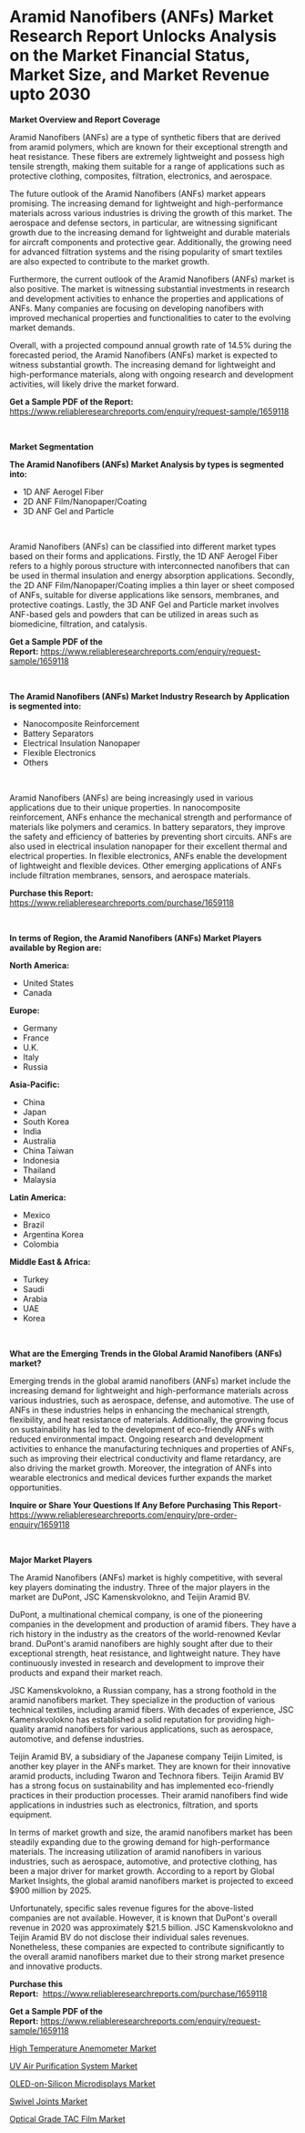 <p><h1>Aramid Nanofibers (ANFs) Market Research Report Unlocks Analysis on the Market Financial Status, Market Size, and Market Revenue upto 2030</h1></p><p><strong>Market Overview and Report Coverage</strong></p>
<p><p>Aramid Nanofibers (ANFs) are a type of synthetic fibers that are derived from aramid polymers, which are known for their exceptional strength and heat resistance. These fibers are extremely lightweight and possess high tensile strength, making them suitable for a range of applications such as protective clothing, composites, filtration, electronics, and aerospace.</p><p>The future outlook of the Aramid Nanofibers (ANFs) market appears promising. The increasing demand for lightweight and high-performance materials across various industries is driving the growth of this market. The aerospace and defense sectors, in particular, are witnessing significant growth due to the increasing demand for lightweight and durable materials for aircraft components and protective gear. Additionally, the growing need for advanced filtration systems and the rising popularity of smart textiles are also expected to contribute to the market growth.</p><p>Furthermore, the current outlook of the Aramid Nanofibers (ANFs) market is also positive. The market is witnessing substantial investments in research and development activities to enhance the properties and applications of ANFs. Many companies are focusing on developing nanofibers with improved mechanical properties and functionalities to cater to the evolving market demands.</p><p>Overall, with a projected compound annual growth rate of 14.5% during the forecasted period, the Aramid Nanofibers (ANFs) market is expected to witness substantial growth. The increasing demand for lightweight and high-performance materials, along with ongoing research and development activities, will likely drive the market forward.</p></p>
<p><strong>Get a Sample PDF of the Report:</strong> <a href="https://www.reliableresearchreports.com/enquiry/request-sample/1659118">https://www.reliableresearchreports.com/enquiry/request-sample/1659118</a></p>
<p>&nbsp;</p>
<p><strong>Market Segmentation</strong></p>
<p><strong>The Aramid Nanofibers (ANFs) Market Analysis by types is segmented into:</strong></p>
<p><ul><li>1D ANF Aerogel Fiber</li><li>2D ANF Film/Nanopaper/Coating</li><li>3D ANF Gel and Particle</li></ul></p>
<p>&nbsp;</p>
<p><p>Aramid Nanofibers (ANFs) can be classified into different market types based on their forms and applications. Firstly, the 1D ANF Aerogel Fiber refers to a highly porous structure with interconnected nanofibers that can be used in thermal insulation and energy absorption applications. Secondly, the 2D ANF Film/Nanopaper/Coating implies a thin layer or sheet composed of ANFs, suitable for diverse applications like sensors, membranes, and protective coatings. Lastly, the 3D ANF Gel and Particle market involves ANF-based gels and powders that can be utilized in areas such as biomedicine, filtration, and catalysis.</p></p>
<p><strong>Get a Sample PDF of the Report:</strong>&nbsp;<a href="https://www.reliableresearchreports.com/enquiry/request-sample/1659118">https://www.reliableresearchreports.com/enquiry/request-sample/1659118</a></p>
<p>&nbsp;</p>
<p><strong>The Aramid Nanofibers (ANFs) Market Industry Research by Application is segmented into:</strong></p>
<p><ul><li>Nanocomposite Reinforcement</li><li>Battery Separators</li><li>Electrical Insulation Nanopaper</li><li>Flexible Electronics</li><li>Others</li></ul></p>
<p>&nbsp;</p>
<p><p>Aramid Nanofibers (ANFs) are being increasingly used in various applications due to their unique properties. In nanocomposite reinforcement, ANFs enhance the mechanical strength and performance of materials like polymers and ceramics. In battery separators, they improve the safety and efficiency of batteries by preventing short circuits. ANFs are also used in electrical insulation nanopaper for their excellent thermal and electrical properties. In flexible electronics, ANFs enable the development of lightweight and flexible devices. Other emerging applications of ANFs include filtration membranes, sensors, and aerospace materials.</p></p>
<p><strong>Purchase this Report:</strong>&nbsp; <a href="https://www.reliableresearchreports.com/purchase/1659118">https://www.reliableresearchreports.com/purchase/1659118</a></p>
<p>&nbsp;</p>
<p><strong>In terms of Region, the Aramid Nanofibers (ANFs) Market Players available by Region are:</strong></p>
<p>
    <p> <strong> North America: </strong>
        <ul>
            <li>United States</li>
            <li>Canada</li>
        </ul>
        </p> 
    <p> <strong> Europe: </strong>
        <ul>
            <li>Germany</li>
            <li>France</li>
            <li>U.K.</li>
            <li>Italy</li>
            <li>Russia</li>
        </ul>
        </p> 
    <p> <strong> Asia-Pacific: </strong>
        <ul>
            <li>China</li>
            <li>Japan</li>
            <li>South Korea</li>
            <li>India</li>
            <li>Australia</li>
            <li>China Taiwan</li>
            <li>Indonesia</li>
            <li>Thailand</li>
            <li>Malaysia</li>
        </ul>
        </p> 
    <p> <strong> Latin America: </strong>
        <ul>
            <li>Mexico</li>
            <li>Brazil</li>
            <li>Argentina Korea</li>
            <li>Colombia</li>
        </ul>
        </p> 
    <p> <strong> Middle East & Africa: </strong>
        <ul>
            <li>Turkey</li>
            <li>Saudi</li>
            <li>Arabia</li>
            <li>UAE</li>
            <li>Korea</li>
        </ul>
    </p>
    </p>
<p>&nbsp;</p>
<p><strong>What are the Emerging Trends in the Global Aramid Nanofibers (ANFs) market?</strong></p>
<p><p>Emerging trends in the global aramid nanofibers (ANFs) market include the increasing demand for lightweight and high-performance materials across various industries, such as aerospace, defense, and automotive. The use of ANFs in these industries helps in enhancing the mechanical strength, flexibility, and heat resistance of materials. Additionally, the growing focus on sustainability has led to the development of eco-friendly ANFs with reduced environmental impact. Ongoing research and development activities to enhance the manufacturing techniques and properties of ANFs, such as improving their electrical conductivity and flame retardancy, are also driving the market growth. Moreover, the integration of ANFs into wearable electronics and medical devices further expands the market opportunities.</p></p>
<p><strong>Inquire or Share Your Questions If Any Before Purchasing This Report</strong>- <a href="https://www.reliableresearchreports.com/enquiry/pre-order-enquiry/1659118">https://www.reliableresearchreports.com/enquiry/pre-order-enquiry/1659118</a></p>
<p>&nbsp;</p>
<p><strong>Major Market Players</strong></p>
<p><p>The Aramid Nanofibers (ANFs) market is highly competitive, with several key players dominating the industry. Three of the major players in the market are DuPont, JSC Kamenskvolokno, and Teijin Aramid BV.</p><p>DuPont, a multinational chemical company, is one of the pioneering companies in the development and production of aramid fibers. They have a rich history in the industry as the creators of the world-renowned Kevlar brand. DuPont's aramid nanofibers are highly sought after due to their exceptional strength, heat resistance, and lightweight nature. They have continuously invested in research and development to improve their products and expand their market reach.</p><p>JSC Kamenskvolokno, a Russian company, has a strong foothold in the aramid nanofibers market. They specialize in the production of various technical textiles, including aramid fibers. With decades of experience, JSC Kamenskvolokno has established a solid reputation for providing high-quality aramid nanofibers for various applications, such as aerospace, automotive, and defense industries.</p><p>Teijin Aramid BV, a subsidiary of the Japanese company Teijin Limited, is another key player in the ANFs market. They are known for their innovative aramid products, including Twaron and Technora fibers. Teijin Aramid BV has a strong focus on sustainability and has implemented eco-friendly practices in their production processes. Their aramid nanofibers find wide applications in industries such as electronics, filtration, and sports equipment.</p><p>In terms of market growth and size, the aramid nanofibers market has been steadily expanding due to the growing demand for high-performance materials. The increasing utilization of aramid nanofibers in various industries, such as aerospace, automotive, and protective clothing, has been a major driver for market growth. According to a report by Global Market Insights, the global aramid nanofibers market is projected to exceed $900 million by 2025.</p><p>Unfortunately, specific sales revenue figures for the above-listed companies are not available. However, it is known that DuPont's overall revenue in 2020 was approximately $21.5 billion. JSC Kamenskvolokno and Teijin Aramid BV do not disclose their individual sales revenues. Nonetheless, these companies are expected to contribute significantly to the overall aramid nanofibers market due to their strong market presence and innovative products.</p></p>
<p><strong>Purchase this Report:</strong>&nbsp;&nbsp;<a href="https://www.reliableresearchreports.com/purchase/1659118">https://www.reliableresearchreports.com/purchase/1659118</a></p>
<p></p>
<p><strong>Get a Sample PDF of the Report:</strong>&nbsp;<a href="https://www.reliableresearchreports.com/enquiry/request-sample/1659118">https://www.reliableresearchreports.com/enquiry/request-sample/1659118</a></p>
<p><p><a href="https://www.linkedin.com/pulse/high-temperature-anemometer-market-share-amp-new-trends-y8zoe/">High Temperature Anemometer Market</a></p><p><a href="https://www.linkedin.com/pulse/uv-air-purification-system-market-size-share-amp-trends-rz2xe/">UV Air Purification System Market</a></p><p><a href="https://github.com/AKSHATREPORTPRIME/Market-Research-Report-List-1/blob/main/oled-on-silicon-microdisplays-market.md">OLED-on-Silicon Microdisplays Market</a></p><p><a href="https://medium.com/@jinkhatum1452/swivel-joints-market-size-growth-forecast-2023-2030-4a26f61b2362">Swivel Joints Market</a></p><p><a href="https://github.com/Chiragrp26/Market-Research-Report-List-1/blob/main/optical-grade-tac-film-market.md">Optical Grade TAC Film Market</a></p></p>